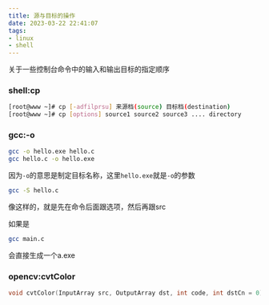 ```yaml
---
title: 源与目标的操作
date: 2023-03-22 22:41:07
tags:
- linux
- shell
---
```


关于一些控制台命令中的输入和输出目标的指定顺序

### shell:cp

```sh
[root@www ~]# cp [-adfilprsu] 来源档(source) 目标档(destination)
[root@www ~]# cp [options] source1 source2 source3 .... directory
```

### gcc:-o

```sh
gcc -o hello.exe hello.c
gcc hello.c -o hello.exe
```

因为`-o`的意思是制定目标名称，这里`hello.exe`就是`-o`的参数

```sh
gcc -S hello.c 
```

像这样的，就是先在命令后面跟选项，然后再跟src

如果是

```sh
gcc main.c
```

会直接生成一个a.exe

### opencv:cvtColor

```cpp
void cvtColor(InputArray src, OutputArray dst, int code, int dstCn = 0);
```

